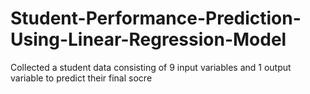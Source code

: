 # Student-Performance-Prediction-Using-Linear-Regression-Model
Collected a student data consisting of 9 input variables and 1 output variable to predict their final socre
